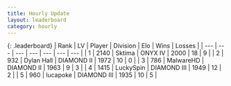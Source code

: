 ```yaml
---
title: Hourly Update
layout: leaderboard
category: hourly
---
```


{: .leaderboard}
| Rank | LV | Player | Division | Elo | Wins | Losses |
| --- | --- | --- | --- | --- | --- | --- |
| <span data-change="0">1</span> | 2140 | <span title="ID: 353063">Sktima</span> | ONYX IV | <span data-change="0">2000</span> | <span data-change="0">18</span> | <span data-change="0">9</span> |
| <span data-change="1">2</span> | 932 | <span title="ID: 174294">Dylan Hall</span> | DIAMOND II | <span data-change="36">1972</span> | <span data-change="4">10</span> | <span data-change="0">0</span> |
| <span data-change="-1">3</span> | 786 | <span title="ID: 261794">MalwareHD</span> | DIAMOND II | <span data-change="0">1963</span> | <span data-change="0">9</span> | <span data-change="0">3</span> |
| <span data-change="3">4</span> | 1415 | <span title="ID: 498412">LuckySpin</span> | DIAMOND III | <span data-change="31">1949</span> | <span data-change="3">12</span> | <span data-change="0">2</span> |
| <span data-change="-1">5</span> | 960 | <span title="ID: 41925">lucapoke</span> | DIAMOND III | <span data-change="0">1935</span> | <span data-change="0">10</span> | <span data-change="0">5</span> |